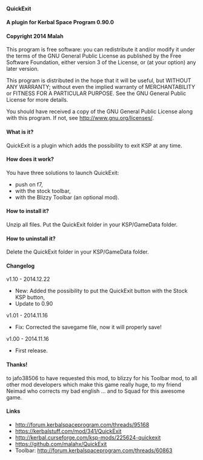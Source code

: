 ﻿#### QuickExit
#### A plugin for Kerbal Space Program 0.90.0
#### Copyright 2014 Malah

This program is free software: you can redistribute it and/or modify
it under the terms of the GNU General Public License as published by
the Free Software Foundation, either version 3 of the License, or
(at your option) any later version.

This program is distributed in the hope that it will be useful,
but WITHOUT ANY WARRANTY; without even the implied warranty of
MERCHANTABILITY or FITNESS FOR A PARTICULAR PURPOSE.  See the
GNU General Public License for more details.

You should have received a copy of the GNU General Public License
along with this program.  If not, see <http://www.gnu.org/licenses/>. 


#### What is it?

QuickExit is a plugin which adds the possibility to exit KSP at any time.

#### How does it work?

You have three solutions to launch QuickExit:
- push on f7,
- with the stock toolbar,
- with the Blizzy Toolbar (an optional mod).

#### How to install it?

Unzip all files. Put the QuickExit folder in your KSP/GameData folder.

#### How to uninstall it?

Delete the QuickExit folder in your KSP/GameData folder.

#### Changelog

v1.10 - 2014.12.22
- New: Added the possibility to put the QuickExit button with the Stock KSP button,
- Update to 0.90

v1.01 - 2014.11.16
- Fix: Corrected the savegame file, now it will properly save!

v1.00 - 2014.11.16
- First release.

#### Thanks!

to jafo38506 to have requested this mod,
to blizzy for his Toolbar mod,
to all other mod developers which make this game really huge,
to my friend Neimad who corrects my bad english ...
and to Squad for this awesome game.

#### Links

- http://forum.kerbalspaceprogram.com/threads/95168
- https://kerbalstuff.com/mod/341/QuickExit
- http://kerbal.curseforge.com/ksp-mods/225624-quickexit
- https://github.com/malahx/QuickExit
- Toolbar: http://forum.kerbalspaceprogram.com/threads/60863
